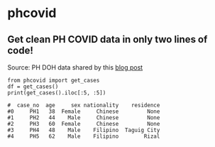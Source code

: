 # phcovid
## Get clean PH COVID data in only two lines of code!
Source: PH DOH data shared by this [blog post](https://www.facebook.com/notes/wilson-chua/working-with-doh-covid-data/2868993263159446/)

```
from phcovid import get_cases
df = get_cases()
print(get_cases().iloc[:5, :5])

#  case_no  age     sex nationality    residence
#0     PH1   38  Female     Chinese         None
#1     PH2   44    Male     Chinese         None
#2     PH3   60  Female     Chinese         None
#3     PH4   48    Male    Filipino  Taguig City
#4     PH5   62    Male    Filipino        Rizal
```
